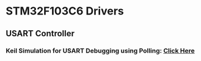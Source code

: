 # STM32F103C6 Drivers
## USART Controller
### Keil Simulation for USART Debugging using Polling: [Click Here](https://drive.google.com/file/d/1ZKL2Gp1YDfRViNIituZW-uP7HQ6MCYxZ/view)

